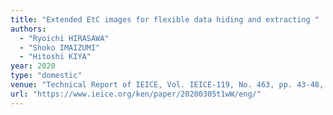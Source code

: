 ```yaml
---
title: "Extended EtC images for flexible data hiding and extracting "
authors:
  - "Ryoichi HIRASAWA"
  - "Shoko IMAIZUMI"
  - "Hitoshi KIYA"
year: 2020
type: "domestic"
venue: "Technical Report of IEICE, Vol. IEICE-119, No. 463, pp. 43-48, 沖縄県石垣市, 2020-03-05."
url: "https://www.ieice.org/ken/paper/20200305t1wW/eng/"
---
```

